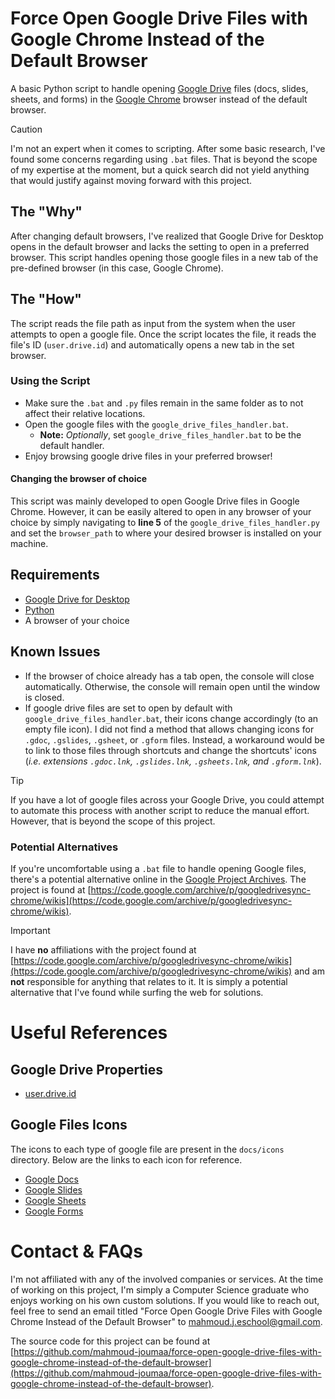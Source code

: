 # Force Open Google Drive Files with Google Chrome Instead of the Default Browser

A basic Python script to handle opening [Google Drive](https://workspace.google.com/products/drive/) files (docs, slides, sheets, and forms) in the [Google Chrome](https://www.google.com/chrome/) browser instead of the default browser.

> [!CAUTION]
> I'm not an expert when it comes to scripting. After some basic research, I've found some concerns regarding using `.bat` files.
> That is beyond the scope of my expertise at the moment, but a quick search did not yield anything that would justify against moving forward with this project.

## The "Why"

After changing default browsers, I've realized that Google Drive for Desktop opens in the default browser and lacks the setting to open in a preferred browser. This script handles opening those google files in a new tab of the pre-defined browser (in this case, Google Chrome).

## The "How"

The script reads the file path as input from the system when the user attempts to open a google file. Once the script locates the file, it reads the file's ID (`user.drive.id`) and automatically opens a new tab in the set browser.

### Using the Script

- Make sure the `.bat` and `.py` files remain in the same folder as to not affect their relative locations.
- Open the google files with the `google_drive_files_handler.bat`.
	- **Note:** _Optionally_, set `google_drive_files_handler.bat` to be the default handler.
- Enjoy browsing google drive files in your preferred browser!

#### Changing the browser of choice

This script was mainly developed to open Google Drive files in Google Chrome. However, it can be easily altered to open in any browser of your choice by simply navigating to **line 5** of the `google_drive_files_handler.py` and set the `browser_path` to where your desired browser is installed on your machine.

## Requirements

- [Google Drive for Desktop](https://workspace.google.com/products/drive/)
- [Python](https://www.python.org/)
- A browser of your choice

## Known Issues

- If the browser of choice already has a tab open, the console will close automatically. Otherwise, the console will remain open until the window is closed.
- If google drive files are set to open by default with `google_drive_files_handler.bat`, their icons change accordingly (to an empty file icon). I did not find a method that allows changing icons for `.gdoc`, `.gslides`, `.gsheet`, or `.gform` files. Instead, a workaround would be to link to those files through shortcuts and change the shortcuts' icons (_i.e. extensions `.gdoc.lnk`, `.gslides.lnk`, `.gsheets.lnk`, and `.gform.lnk`_).

> [!Tip]
> If you have a lot of google files across your Google Drive, you could attempt to automate this process with another script to reduce the manual effort. However, that is beyond the scope of this project.

### Potential Alternatives

If you're uncomfortable using a `.bat` file to handle opening Google files, there's a potential alternative online in the [Google Project Archives](https://code.google.com/archive/). The project is found at [https://code.google.com/archive/p/googledrivesync-chrome/wikis](https://code.google.com/archive/p/googledrivesync-chrome/wikis).

> [!Important]
> I have **no** affiliations with the project found at [https://code.google.com/archive/p/googledrivesync-chrome/wikis](https://code.google.com/archive/p/googledrivesync-chrome/wikis) and am **not** responsible for anything that relates to it.
> It is simply a potential alternative that I've found while surfing the web for solutions.

# Useful References

## Google Drive Properties
- [user.drive.id](https://stackoverflow.com/a/52107704)

## Google Files Icons

The icons to each type of google file are present in the `docs/icons` directory. Below are the links to each icon for reference.

- [Google Docs](https://ssl.gstatic.com/docs/documents/images/kix-favicon-2023q4.ico)
- [Google Slides](https://ssl.gstatic.com/docs/spreadsheets/spreadsheets_2023q4.ico)
- [Google Sheets](https://ssl.gstatic.com/docs/presentations/images/favicon-2023q4.ico)
- [Google Forms](view-source:https://docs.google.com/forms/u/0/)

# Contact & FAQs

I'm not affiliated with any of the involved companies or services. At the time of working on this project, I'm simply a Computer Science graduate who enjoys working on his own custom solutions. If you would like to reach out, feel free to send an email titled "Force Open Google Drive Files with Google Chrome Instead of the Default Browser" to mahmoud.j.eschool@gmail.com.

The source code for this project can be found at [https://github.com/mahmoud-joumaa/force-open-google-drive-files-with-google-chrome-instead-of-the-default-browser](https://github.com/mahmoud-joumaa/force-open-google-drive-files-with-google-chrome-instead-of-the-default-browser).
